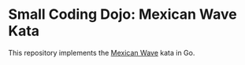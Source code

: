 # Small Coding Dojo: Mexican Wave Kata

This repository implements the [Mexican Wave](https://www.codewars.com/kata/58f5c63f1e26ecda7e000029) kata in Go.
